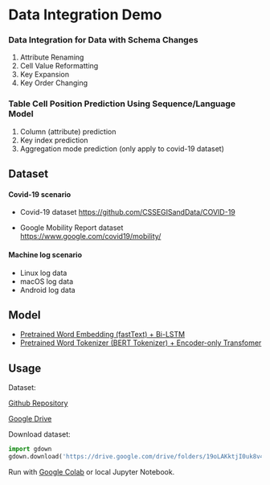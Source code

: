 # Data Integration Demo 

### Data Integration for Data with Schema Changes 

1.  Attribute Renaming
2.  Cell Value Reformatting
3.  Key Expansion
4.  Key Order Changing  



### Table Cell Position Prediction Using Sequence/Language Model

1.  Column (attribute) prediction 
2.  Key index prediction
3.  Aggregation mode prediction (only apply to covid-19 dataset)



## Dataset

#### Covid-19 scenario

- Covid-19 dataset  https://github.com/CSSEGISandData/COVID-19

- Google Mobility Report dataset  https://www.google.com/covid19/mobility/



#### Machine log scenario 

- Linux log data
- macOS log data
- Android log data




## Model

- [Pretrained Word Embedding (fastText) + Bi-LSTM](https://github.com/asu-cactus/Data-Integration-Demo/blob/master/Bi_LSTM/)
- [Pretrained Word Tokenizer (BERT Tokenizer) + Encoder-only Transfomer](https://github.com/asu-cactus/Data-Integration-Demo/blob/master/Transformer/)



## Usage

Dataset:

[Github Repository](https://github.com/asu-cactus/Data-Integration-Demo/blob/master/Data_Integration_Dataset/)

[Google Drive](https://drive.google.com/drive/folders/19oLAKktjI0uk8v4lcdBTnRBTyqN-tGeR?usp=sharing)



Download dataset: 

```python
import gdown
gdown.download('https://drive.google.com/drive/folders/19oLAKktjI0uk8v4lcdBTnRBTyqN-tGeR', output=None, quiet=False)
```



Run with [Google Colab](https://colab.research.google.com/notebooks/intro.ipynb?utm_source=scs-index) or local Jupyter Notebook.









 



